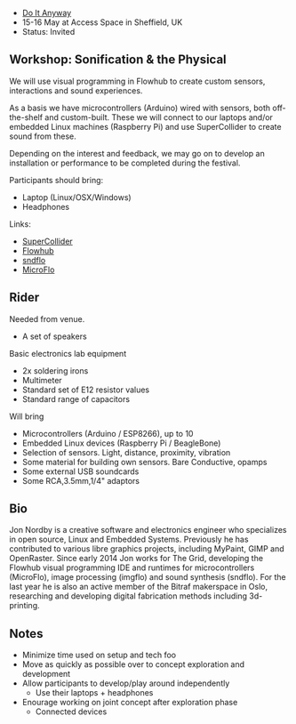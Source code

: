 
* [Do It Anyway](http://www.opensourcingfestivals.eu/events/do-it-anyway-festival-sheffield-uk)
* 15-16 May at Access Space in Sheffield, UK
* Status: Invited

Workshop: Sonification & the Physical
-----------------------------------

We will use visual programming in Flowhub to create
custom sensors, interactions and sound experiences.

As a basis we have microcontrollers (Arduino) wired
with sensors, both off-the-shelf and custom-built.
These we will connect to our laptops and/or
embedded Linux machines (Raspberry Pi) and use
SuperCollider to create sound from these.

Depending on the interest and feedback,
we may go on to develop an installation or performance
to be completed during the festival.

Participants should bring:

* Laptop (Linux/OSX/Windows)
* Headphones

Links:

* [SuperCollider](http://supercollider.sourceforge.net/)
* [Flowhub](http://flowhub.io)
* [sndflo](https://github.com/jonnor/sndflo)
* [MicroFlo](http://microflo.org/)


Rider
--------

Needed from venue.

* A set of speakers

Basic electronics lab equipment

* 2x soldering irons
* Multimeter
* Standard set of E12 resistor values
* Standard range of capacitors


Will bring

* Microcontrollers (Arduino / ESP8266), up to 10
* Embedded Linux devices (Raspberry Pi / BeagleBone)
* Selection of sensors. Light, distance, proximity, vibration
* Some material for building own sensors. Bare Conductive, opamps
* Some external USB soundcards
* Some RCA,3.5mm,1/4" adaptors

Bio
----
Jon Nordby is a creative software and electronics engineer who
specializes in open source, Linux and Embedded Systems.
Previously he has contributed to various libre graphics projects,
including MyPaint, GIMP and OpenRaster.
Since early 2014 Jon works for The Grid, developing the Flowhub
visual programming IDE and runtimes for microcontrollers (MicroFlo),
image processing (imgflo) and sound synthesis (sndflo).
For the last year he is also an active member of the Bitraf makerspace in Oslo,
researching and developing digital fabrication methods including 3d-printing.


Notes
------

* Minimize time used on setup and tech foo
* Move as quickly as possible over to concept exploration and development
* Allow participants to develop/play around independently
    * Use their laptops + headphones
* Enourage working on joint concept after exploration phase
    * Connected devices

